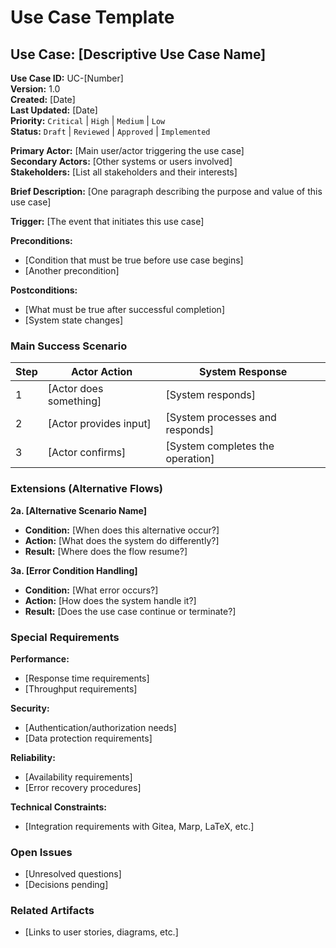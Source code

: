 # Use Case Template

## Use Case: [Descriptive Use Case Name]

**Use Case ID:** UC-[Number]  
**Version:** 1.0  
**Created:** [Date]  
**Last Updated:** [Date]  
**Priority:** `Critical` | `High` | `Medium` | `Low`  
**Status:** `Draft` | `Reviewed` | `Approved` | `Implemented`

**Primary Actor:** [Main user/actor triggering the use case]  
**Secondary Actors:** [Other systems or users involved]  
**Stakeholders:** [List all stakeholders and their interests]

**Brief Description:**
[One paragraph describing the purpose and value of this use case]

**Trigger:**
[The event that initiates this use case]

**Preconditions:**
- [Condition that must be true before use case begins]
- [Another precondition]

**Postconditions:**
- [What must be true after successful completion]
- [System state changes]

### Main Success Scenario

| Step | Actor Action | System Response |
|------|--------------|-----------------|
| 1 | [Actor does something] | [System responds] |
| 2 | [Actor provides input] | [System processes and responds] |
| 3 | [Actor confirms] | [System completes the operation] |

### Extensions (Alternative Flows)

**2a. [Alternative Scenario Name]**
- **Condition:** [When does this alternative occur?]
- **Action:** [What does the system do differently?]
- **Result:** [Where does the flow resume?]

**3a. [Error Condition Handling]**
- **Condition:** [What error occurs?]
- **Action:** [How does the system handle it?]
- **Result:** [Does the use case continue or terminate?]

### Special Requirements
**Performance:**
- [Response time requirements]
- [Throughput requirements]

**Security:**
- [Authentication/authorization needs]
- [Data protection requirements]

**Reliability:**
- [Availability requirements]
- [Error recovery procedures]

**Technical Constraints:**
- [Integration requirements with Gitea, Marp, LaTeX, etc.]

### Open Issues
- [Unresolved questions]
- [Decisions pending]

### Related Artifacts
- [Links to user stories, diagrams, etc.]